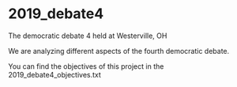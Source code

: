 # 2019_debate4
The democratic debate 4 held at Westerville, OH

We are analyzing different aspects of the fourth democratic debate.

You can find the objectives of this project in the 2019_debate4_objectives.txt
